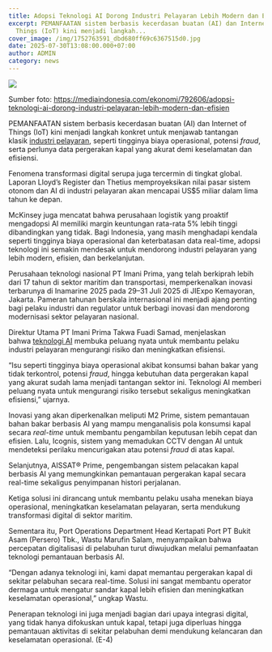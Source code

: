 ```yaml
---
title: Adopsi Teknologi AI Dorong Industri Pelayaran Lebih Modern dan Efisien
excerpt: PEMANFAATAN sistem berbasis kecerdasan buatan (AI) dan Internet of
  Things (IoT) kini menjadi langkah...
cover_image: /img/1752763591_dbd680ff69c6367515d0.jpg
date: 2025-07-30T13:08:00.000+07:00
author: ADMIN
category: news
---
```

![](/img/1752763591_dbd680ff69c6367515d0.jpg)




Sumber foto: <https://mediaindonesia.com/ekonomi/792606/adopsi-teknologi-ai-dorong-industri-pelayaran-lebih-modern-dan-efisien>

PEMANFAATAN sistem berbasis kecerdasan buatan (AI) dan Internet of Things (IoT) kini menjadi langkah konkret untuk menjawab tantangan klasik [industri pelayaran](https://mediaindonesia.com/tag/industri-pelayaran), seperti tingginya biaya operasional, potensi *fraud*, serta perlunya data pergerakan kapal yang akurat demi keselamatan dan efisiensi.

Fenomena transformasi digital serupa juga tercermin di tingkat global. Laporan Lloyd’s Register dan Thetius memproyeksikan nilai pasar sistem otonom dan AI di industri pelayaran akan mencapai US$5 miliar dalam lima tahun ke depan. 

McKinsey juga mencatat bahwa perusahaan logistik yang proaktif mengadopsi AI memiliki margin keuntungan rata-rata 5% lebih tinggi dibandingkan yang tidak. Bagi Indonesia, yang masih menghadapi kendala seperti tingginya biaya operasional dan keterbatasan data real-time, adopsi teknologi ini semakin mendesak untuk mendorong industri pelayaran yang lebih modern, efisien, dan berkelanjutan.

Perusahaan teknologi nasional PT Imani Prima, yang telah berkiprah lebih dari 17 tahun di sektor maritim dan transportasi, memperkenalkan inovasi terbarunya di Inamarine 2025 pada 29–31 Juli 2025 di JIExpo Kemayoran, Jakarta. Pameran tahunan berskala internasional ini menjadi ajang penting bagi pelaku industri dan regulator untuk berbagi inovasi dan mendorong modernisasi sektor pelayaran nasional.

Direktur Utama PT Imani Prima Takwa Fuadi Samad, menjelaskan bahwa [teknologi AI](https://mediaindonesia.com/tag/teknologi-ai) membuka peluang nyata untuk membantu pelaku industri pelayaran mengurangi risiko dan meningkatkan efisiensi. 

“Isu seperti tingginya biaya operasional akibat konsumsi bahan bakar yang tidak terkontrol, potensi *fraud*, hingga kebutuhan data pergerakan kapal yang akurat sudah lama menjadi tantangan sektor ini. Teknologi AI memberi peluang nyata untuk mengurangi risiko tersebut sekaligus meningkatkan efisiensi,” ujarnya.

Inovasi yang akan diperkenalkan meliputi M2 Prime, sistem pemantauan bahan bakar berbasis AI yang mampu menganalisis pola konsumsi kapal secara *real-time* untuk membantu pengambilan keputusan lebih cepat dan efisien. Lalu, Icognis, sistem yang memadukan CCTV dengan AI untuk mendeteksi perilaku mencurigakan atau potensi *fraud* di atas kapal.

Selanjutnya, AISSAT® Prime, pengembangan sistem pelacakan kapal berbasis AI yang memungkinkan pemantauan pergerakan kapal secara real-time sekaligus penyimpanan histori perjalanan.  

Ketiga solusi ini dirancang untuk membantu pelaku usaha menekan biaya operasional, meningkatkan keselamatan pelayaran, serta mendukung transformasi digital di sektor maritim.

Sementara itu, Port Operations Department Head Kertapati Port PT Bukit Asam (Persero) Tbk., Wastu Marufin Salam, menyampaikan bahwa percepatan digitalisasi di pelabuhan turut diwujudkan melalui pemanfaatan teknologi pemantauan berbasis AI.

“Dengan adanya teknologi ini, kami dapat memantau pergerakan kapal di sekitar pelabuhan secara real-time. Solusi ini sangat membantu operator dermaga untuk mengatur sandar kapal lebih efisien dan meningkatkan keselamatan operasional,” ungkap Wastu. 

Penerapan teknologi ini juga menjadi bagian dari upaya integrasi digital, yang tidak hanya difokuskan untuk kapal, tetapi juga diperluas hingga pemantauan aktivitas di sekitar pelabuhan demi mendukung kelancaran dan keselamatan operasional. (E-4)
